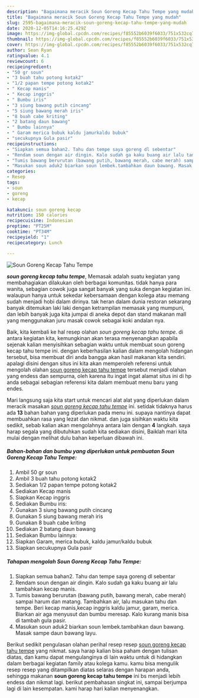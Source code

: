 ```yaml
---
description: "Bagaimana meracik Soun Goreng Kecap Tahu Tempe yang mudah"
title: "Bagaimana meracik Soun Goreng Kecap Tahu Tempe yang mudah"
slug: 2595-bagaimana-meracik-soun-goreng-kecap-tahu-tempe-yang-mudah
date: 2020-12-05T14:16:25.429Z
image: https://img-global.cpcdn.com/recipes/f85552b6039f6033/751x532cq70/soun-goreng-kecap-tahu-tempe-foto-resep-utama.jpg
thumbnail: https://img-global.cpcdn.com/recipes/f85552b6039f6033/751x532cq70/soun-goreng-kecap-tahu-tempe-foto-resep-utama.jpg
cover: https://img-global.cpcdn.com/recipes/f85552b6039f6033/751x532cq70/soun-goreng-kecap-tahu-tempe-foto-resep-utama.jpg
author: Sean Ryan
ratingvalue: 4.1
reviewcount: 6
recipeingredient:
- "50 gr soun"
- "3 buah tahu potong kotak2"
- "1/2 papan tempe potong kotak2"
- " Kecap manis"
- " Kecap inggris"
- " Bumbu iris"
- "3 siung bawang putih cincang"
- "5 siung bawang merah iris"
- "8 buah cabe kriting"
- "2 batang daun bawang"
- " Bumbu lainnya"
- " Garam merica bubuk kaldu jamurkaldu bubuk"
- "secukupnya Gula pasir"
recipeinstructions:
- "Siapkan semua bahan2. Tahu dan tempe saya goreng dl sebentar"
- "Rendam soun dengan air dingin. Kalo sudah ga kaku buang air lalu tambahkan kecap manis."
- "Tumis bawang berurutan (bawang putih, bawang merah, cabe merah) sampai harum dan matang. Tambahkan air, lalu masukan tahu dan tempe. Beri kecap manis,kecap inggris kaldu jamur, garam, merica. Biarkan air aga menyusut dan bumbu meresap. Kalo kurang manis bisa di tambah gula pasir."
- "Masukan soun aduk2 biarkan soun lembek.tambahkan daun bawang. Masak sampe daun bawang layu."
categories:
- Resep
tags:
- soun
- goreng
- kecap

katakunci: soun goreng kecap 
nutrition: 150 calories
recipecuisine: Indonesian
preptime: "PT25M"
cooktime: "PT34M"
recipeyield: "1"
recipecategory: Lunch

---
```



![Soun Goreng Kecap Tahu Tempe](https://img-global.cpcdn.com/recipes/f85552b6039f6033/751x532cq70/soun-goreng-kecap-tahu-tempe-foto-resep-utama.jpg)

<b><i>soun goreng kecap tahu tempe</i></b>, Memasak adalah suatu kegiatan yang membahagiakan dilakukan oleh berbagai komunitas. tidak hanya para wanita, sebagian cowok juga sangat banyak yang suka dengan kegiatan ini. walaupun hanya untuk sekedar kebersamaan dengan kolega atau memang sudah menjadi hobi dalam dirinya. tak heran dalam dunia restoran sekarang banyak ditemukan laki laki dengan ketrampilan memasak yang mumpuni, dan lebih banyak juga kita jumpai di aneka depot dan stand makanan mall yang menggunakan juru masak cowok sebagai koki andalan nya.

Baik, kita kembali ke hal resep olahan <i>soun goreng kecap tahu tempe</i>. di antara kegiatan kita, kemungkinan akan terasa menyenangkan apabila sejenak kalian menyisihkan sebagian waktu untuk membuat soun goreng kecap tahu tempe ini. dengan keberhasilan kalian dalam mengolah hidangan tersebut, bisa membuat diri anda bangga akan hasil makanan kita sendiri. apalagi disini dengan situs ini kita akan memperoleh referensi untuk mengolah olahan <u>soun goreng kecap tahu tempe</u> tersebut menjadi olahan yang endess dan sempurna, oleh karena itu ingat ingat alamat situs ini di hp anda sebagai sebagian referensi kita dalam membuat menu baru yang endes.




Mari langsung saja kita start untuk mencari alat alat yang diperlukan dalam meracik masakan <u><i>soun goreng kecap tahu tempe</i></u> ini. setidak tidaknya harus ada <b>13</b> bahan bahan yang diperlukan pada menu ini. supaya nantinya dapat membuahkan rasa yang lezat dan nikmat. dan juga sisihkan waktu kita sedikit, sebab kalian akan mengolahnya antara lain dengan <b>4</b> langkah. saya harap segala yang dibutuhkan sudah kita sediakan disini, Baiklah mari kita mulai dengan melihat dulu bahan keperluan dibawah ini.

<!--inarticleads1-->

##### Bahan-bahan dan bumbu yang diperlukan untuk pembuatan Soun Goreng Kecap Tahu Tempe:

1. Ambil 50 gr soun
1. Ambil 3 buah tahu potong kotak2
1. Sediakan 1/2 papan tempe potong kotak2
1. Sediakan  Kecap manis
1. Siapkan  Kecap inggris
1. Sediakan  Bumbu iris:
1. Gunakan 3 siung bawang putih cincang
1. Gunakan 5 siung bawang merah iris
1. Gunakan 8 buah cabe kriting
1. Sediakan 2 batang daun bawang
1. Sediakan  Bumbu lainnya:
1. Siapkan  Garam, merica bubuk, kaldu jamur/kaldu bubuk
1. Siapkan secukupnya Gula pasir




<!--inarticleads2-->

##### Tahapan mengolah Soun Goreng Kecap Tahu Tempe:

1. Siapkan semua bahan2. Tahu dan tempe saya goreng dl sebentar
1. Rendam soun dengan air dingin. Kalo sudah ga kaku buang air lalu tambahkan kecap manis.
1. Tumis bawang berurutan (bawang putih, bawang merah, cabe merah) sampai harum dan matang. Tambahkan air, lalu masukan tahu dan tempe. Beri kecap manis,kecap inggris kaldu jamur, garam, merica. Biarkan air aga menyusut dan bumbu meresap. Kalo kurang manis bisa di tambah gula pasir.
1. Masukan soun aduk2 biarkan soun lembek.tambahkan daun bawang. Masak sampe daun bawang layu.




Berikut sedikit pengulasan olahan perihal resep resep <u>soun goreng kecap tahu tempe</u> yang nikmat. saya harap kalian bisa paham dengan tulisan diatas, dan kamu dapat mengulanginya di lain waktu untuk di hidangkan dalam berbagai kegiatan family atau kolega kamu. kamu bisa mengulik resep resep yang ditampilkan diatas selaras dengan harapan anda, sehingga makanan <b>soun goreng kecap tahu tempe</b> ini bs menjadi lebih endess dan nikmat lagi. berikut pembahasan singkat ini, sampai berjumpa lagi di lain kesempatan. kami harap hari kalian menyenangkan.

